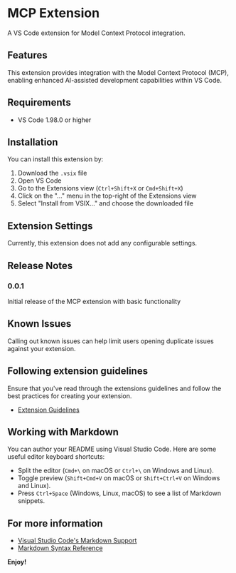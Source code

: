 # MCP Extension

A VS Code extension for Model Context Protocol integration.

## Features

This extension provides integration with the Model Context Protocol (MCP), enabling enhanced AI-assisted development capabilities within VS Code.

## Requirements

- VS Code 1.98.0 or higher

## Installation

You can install this extension by:
1. Download the `.vsix` file
2. Open VS Code
3. Go to the Extensions view (`Ctrl+Shift+X` or `Cmd+Shift+X`)
4. Click on the "..." menu in the top-right of the Extensions view
5. Select "Install from VSIX..." and choose the downloaded file

## Extension Settings

Currently, this extension does not add any configurable settings.

## Release Notes

### 0.0.1

Initial release of the MCP extension with basic functionality

## Known Issues

Calling out known issues can help limit users opening duplicate issues against your extension.

## Following extension guidelines

Ensure that you've read through the extensions guidelines and follow the best practices for creating your extension.

* [Extension Guidelines](https://code.visualstudio.com/api/references/extension-guidelines)

## Working with Markdown

You can author your README using Visual Studio Code. Here are some useful editor keyboard shortcuts:

* Split the editor (`Cmd+\` on macOS or `Ctrl+\` on Windows and Linux).
* Toggle preview (`Shift+Cmd+V` on macOS or `Shift+Ctrl+V` on Windows and Linux).
* Press `Ctrl+Space` (Windows, Linux, macOS) to see a list of Markdown snippets.

## For more information

* [Visual Studio Code's Markdown Support](http://code.visualstudio.com/docs/languages/markdown)
* [Markdown Syntax Reference](https://help.github.com/articles/markdown-basics/)

**Enjoy!**
